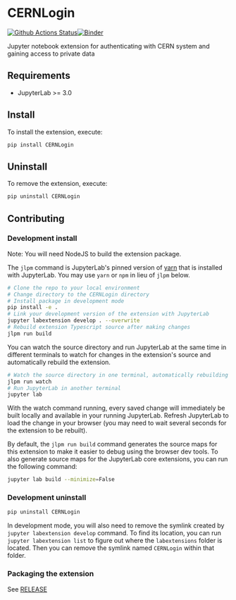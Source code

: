 # CERNLogin

[![Github Actions Status](https://github.com/CloudPyRDF/CERNLogin/workflows/Build/badge.svg)](https://github.com/CloudPyRDF/CERNLogin/actions/workflows/build.yml)[![Binder](https://mybinder.org/badge_logo.svg)](https://mybinder.org/v2/gh/CloudPyRDF/CERNLogin/main?urlpath=lab)

Jupyter notebook extension for authenticating with CERN system and gaining access to private data



## Requirements

* JupyterLab >= 3.0

## Install

To install the extension, execute:

```bash
pip install CERNLogin
```

## Uninstall

To remove the extension, execute:

```bash
pip uninstall CERNLogin
```


## Contributing

### Development install

Note: You will need NodeJS to build the extension package.

The `jlpm` command is JupyterLab's pinned version of
[yarn](https://yarnpkg.com/) that is installed with JupyterLab. You may use
`yarn` or `npm` in lieu of `jlpm` below.

```bash
# Clone the repo to your local environment
# Change directory to the CERNLogin directory
# Install package in development mode
pip install -e .
# Link your development version of the extension with JupyterLab
jupyter labextension develop . --overwrite
# Rebuild extension Typescript source after making changes
jlpm run build
```

You can watch the source directory and run JupyterLab at the same time in different terminals to watch for changes in the extension's source and automatically rebuild the extension.

```bash
# Watch the source directory in one terminal, automatically rebuilding when needed
jlpm run watch
# Run JupyterLab in another terminal
jupyter lab
```

With the watch command running, every saved change will immediately be built locally and available in your running JupyterLab. Refresh JupyterLab to load the change in your browser (you may need to wait several seconds for the extension to be rebuilt).

By default, the `jlpm run build` command generates the source maps for this extension to make it easier to debug using the browser dev tools. To also generate source maps for the JupyterLab core extensions, you can run the following command:

```bash
jupyter lab build --minimize=False
```

### Development uninstall

```bash
pip uninstall CERNLogin
```

In development mode, you will also need to remove the symlink created by `jupyter labextension develop`
command. To find its location, you can run `jupyter labextension list` to figure out where the `labextensions`
folder is located. Then you can remove the symlink named `CERNLogin` within that folder.

### Packaging the extension

See [RELEASE](RELEASE.md)
